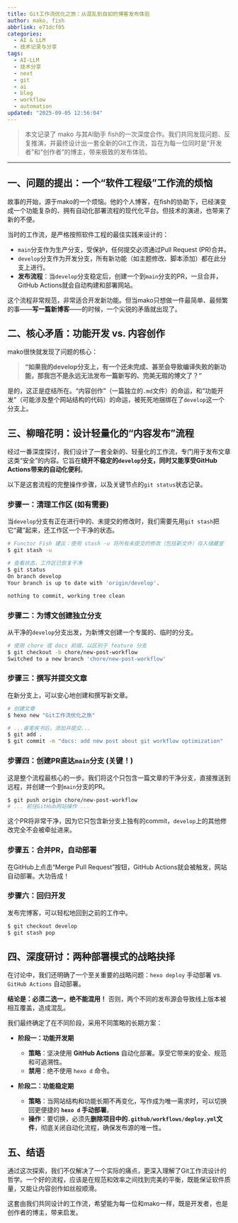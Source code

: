 ```yaml
---
title: Git工作流优化之旅：从混乱到自如的博客发布体验
author: mako, fish
abbrlink: e71dcf05
categories:
  - AI & LLM
  - 技术记录与分享
tags:
  - AI-LLM
  - 技术分享
  - next
  - git
  - ai
  - blog
  - workflow
  - automation
updated: "2025-09-05 12:56:04"
---
```


> 本文记录了 mako 与其AI助手 fish的一次深度合作。我们共同发现问题、反复推演，并最终设计出一套全新的Git工作流，旨在为每一位同时是“开发者”和“创作者”的博主，带来极致的发布体验。
<!--more-->
---

## 一、问题的提出：一个“软件工程级”工作流的烦恼

故事的开始，源于mako的一个烦恼。他的个人博客，在fish的协助下，已经演变成一个功能复杂的、拥有自动化部署流程的现代化平台。但技术的演进，也带来了新的不便。

当时的工作流，是严格按照软件工程的最佳实践来设计的：

- `main`分支作为生产分支，受保护，任何提交必须通过Pull Request (PR)合并。
- `develop`分支作为开发分支，所有新功能（如主题修改、脚本添加）都在此分支上进行。
- **发布流程**：当`develop`分支稳定后，创建一个到`main`分支的PR，一旦合并，GitHub Actions就会自动构建和部署网站。

这个流程非常规范，非常适合开发新功能。但当mako只想做一件最简单、最频繁的事——**写一篇新博客**——的时候，一个尖锐的矛盾就出现了。

## 二、核心矛盾：功能开发 vs. 内容创作

mako很快就发现了问题的核心：

> **“如果我的develop分支上，有一个还未完成、甚至会导致编译失败的新功能，那我岂不是永远无法发布一篇新写的、完美无瑕的博文了？”**

是的，这正是症结所在。“内容创作”（一篇独立的`.md`文件）的命运，和“功能开发”（可能涉及整个网站结构的代码）的命运，被死死地捆绑在了`develop`这一个分支上。

## 三、柳暗花明：设计轻量化的“内容发布”流程

经过一番深度探讨，我们设计了一套全新的、轻量化的工作流，专门用于发布文章这类“安全”的内容。它旨在**绕开不稳定的`develop`分支，同时又能享受GitHub Actions带来的自动化便利**。

以下是这套流程的完整操作步骤，以及关键节点的`git status`状态记录。

### 步骤一：清理工作区 (如有需要)

当`develop`分支有正在进行中的、未提交的修改时，我们需要先用`git stash`把它“藏”起来，还工作区一个干净的状态。
```bash
# Functor Fish 建议：使用 stash -u 将所有未提交的修改（包括新文件）存入储藏室
$ git stash -u

# 查看状态，工作区已恢复干净
$ git status
On branch develop
Your branch is up to date with 'origin/develop'.

nothing to commit, working tree clean
```

### 步骤二：为博文创建独立分支

从干净的`develop`分支出发，为新博文创建一个专属的、临时的分支。

```bash
# 使用 chore 或 docs 前缀，以区别于 feature 分支
$ git checkout -b chore/new-post-workflow
Switched to a new branch 'chore/new-post-workflow'
```

### 步骤三：撰写并提交文章

在新分支上，可以安心地创建和撰写新文章。

```bash
# 创建文章
$ hexo new "Git工作流优化之旅"

# ...奋笔疾书后，添加并提交...
$ git add .
$ git commit -m "docs: add new post about git workflow optimization"
```

### 步骤四：创建PR直达`main`分支 (关键！)

这是整个流程最核心的一步。我们将这个只包含一篇文章的干净分支，直接推送到远程，并创建一个到`main`分支的PR。

```bash
$ git push origin chore/new-post-workflow
# ... 前往GitHub网站操作 ...
```

这个PR将非常干净，因为它只包含新分支上独有的commit，`develop`上的其他修改完全不会被牵扯进来。

### 步骤五：合并PR，自动部署

在GitHub上点击“Merge Pull Request”按钮，GitHub Actions就会被触发，网站自动部署。大功告成！

### 步骤六：回归开发

发布完博客，可以轻松地回到之前的工作中。

```bash
$ git checkout develop
$ git stash pop
```

## 四、深度研讨：两种部署模式的战略抉择

在讨论中，我们还明确了一个至关重要的战略问题：`hexo deploy` 手动部署 vs. `GitHub Actions` 自动部署。

**结论是：必须二选一，绝不能混用！** 否则，两个不同的发布源会导致线上版本被相互覆盖，造成混乱。

我们最终确定了在不同阶段，采用不同策略的长期方案：

*   **阶段一：功能开发期**
    *   **策略**：坚决使用 **GitHub Actions** 自动化部署。享受它带来的安全、规范和可追溯性。
    *   **禁用**：绝不使用 `hexo d` 命令。

*   **阶段二：功能稳定期**
    *   **策略**：当网站结构和功能长期不再变化，写作成为唯一需求时，可以切换回更便捷的 **`hexo d` 手动部署**。
    *   **操作**：要切换，必须先**删除项目中的`.github/workflows/deploy.yml`文件**，彻底关闭自动化流程，确保发布源的唯一性。

## 五、结语

通过这次探索，我们不仅解决了一个实际的痛点，更深入理解了Git工作流设计的哲学。一个好的流程，应该是在规范和效率之间找到完美的平衡，既能保证软件质量，又能让内容创作如丝般顺滑。

这套由我们共同设计的工作流，希望能为每一位和mako一样，既是开发者，也是创作者的博主，带来启发。
